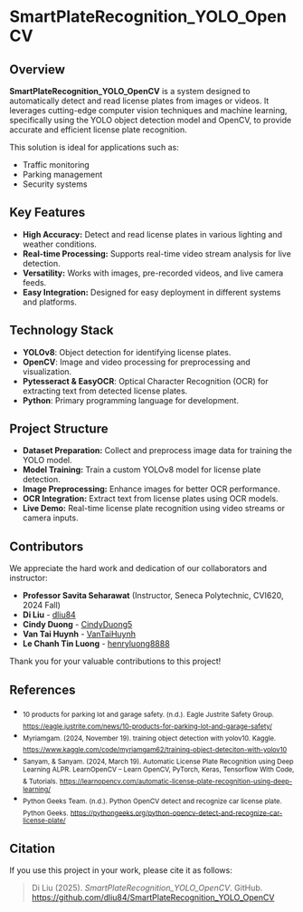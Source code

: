 # SmartPlateRecognition_YOLO_OpenCV  

## Overview  
**SmartPlateRecognition_YOLO_OpenCV** is a system designed to automatically detect and read license plates from images or videos. It leverages cutting-edge computer vision techniques and machine learning, specifically using the YOLO object detection model and OpenCV, to provide accurate and efficient license plate recognition.  

This solution is ideal for applications such as:  
- Traffic monitoring  
- Parking management  
- Security systems  

## Key Features  
- **High Accuracy:** Detect and read license plates in various lighting and weather conditions.  
- **Real-time Processing:** Supports real-time video stream analysis for live detection.  
- **Versatility:** Works with images, pre-recorded videos, and live camera feeds.  
- **Easy Integration:** Designed for easy deployment in different systems and platforms.  

## Technology Stack  
- **YOLOv8**: Object detection for identifying license plates.  
- **OpenCV**: Image and video processing for preprocessing and visualization.  
- **Pytesseract & EasyOCR**: Optical Character Recognition (OCR) for extracting text from detected license plates.  
- **Python**: Primary programming language for development.  

## Project Structure  
- **Dataset Preparation:** Collect and preprocess image data for training the YOLO model.  
- **Model Training:** Train a custom YOLOv8 model for license plate detection.  
- **Image Preprocessing:** Enhance images for better OCR performance.  
- **OCR Integration:** Extract text from license plates using OCR models.  
- **Live Demo:** Real-time license plate recognition using video streams or camera inputs.

## Contributors  

We appreciate the hard work and dedication of our collaborators and instructor:  

- **Professor Savita Seharawat** (Instructor, Seneca Polytechnic, CVI620, 2024 Fall)  
- **Di Liu** - [dliu84](https://github.com/dliu84)  
- **Cindy Duong** - [CindyDuong5](https://github.com/CindyDuong5)  
- **Van Tai Huynh** - [VanTaiHuynh](https://github.com/VanTaiHuynh)  
- **Le Chanh Tin Luong** - [henryluong8888](https://github.com/henryluong8888)  

Thank you for your valuable contributions to this project!

## References

- <sub>10 products for parking lot and garage safety. (n.d.). Eagle Justrite Safety Group.</sub>
  <sub>https://eagle.justrite.com/news/10-products-for-parking-lot-and-garage-safety/</sub>
- <sub>Myriamgam. (2024, November 19). training object detection with yolov10. Kaggle.</sub>
  <sub>https://www.kaggle.com/code/myriamgam62/training-object-deteciton-with-yolov10</sub>
- <sub>Sanyam, & Sanyam. (2024, March 19). Automatic License Plate Recognition using Deep Learning ALPR. LearnOpenCV – Learn OpenCV, PyTorch, Keras, Tensorflow With Code, & Tutorials.</sub>
  <sub>https://learnopencv.com/automatic-license-plate-recognition-using-deep-learning/</sub>
- <sub>Python Geeks Team. (n.d.). Python OpenCV detect and recognize car license plate. Python Geeks.</sub>
  <sub>https://pythongeeks.org/python-opencv-detect-and-recognize-car-license-plate/</sub>

## Citation

If you use this project in your work, please cite it as follows:

> Di Liu (2025). *SmartPlateRecognition_YOLO_OpenCV*. GitHub. [https://github.com/dliu84/SmartPlateRecognition_YOLO_OpenCV  ](https://github.com/dliu84/SmartPlateRecognition_YOLO_OpenCV  )
